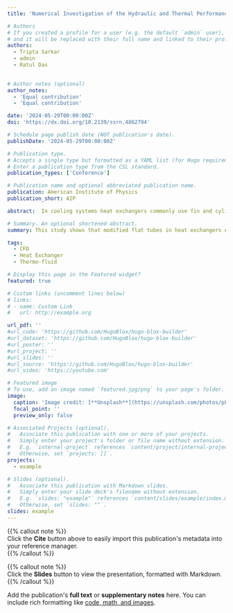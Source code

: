 ```yaml
---
title: 'Numerical Investigation of the Hydraulic and Thermal Performance of Plain Fin Compact Heat Exchangers with Modified Flat Tubes'

# Authors
# If you created a profile for a user (e.g. the default `admin` user), write the username (folder name) here
# and it will be replaced with their full name and linked to their profile.
authors:
  - Tripta Sarkar
  - admin
  - Ratul Das
  

# Author notes (optional)
author_notes:
  - 'Equal contribution'
  - 'Equal contribution'

date: '2024-05-29T00:00:00Z'
doi: 'https://dx.doi.org/10.2139/ssrn.4862794'

# Schedule page publish date (NOT publication's date).
publishDate: '2024-05-29T00:00:00Z'

# Publication type.
# Accepts a single type but formatted as a YAML list (for Hugo requirements).
# Enter a publication type from the CSL standard.
publication_types: ['Conference']

# Publication name and optional abbreviated publication name.
publication: American Institute of Physics
publication_short: AIP 

abstract:  In cooling systems heat exchangers commonly use fin and cylindrical tubes. Flat tube configurations are generally used for high heat transfer purposes, but further optimization of tube configuration and overall geometry is required for better performance. In this study, numerical investigation of the hydraulic and thermal performance of plain fin tube heat exchangers with modified flat tubes using computational fluid dynamics has been done. Tube configurations with five different radius ratios were compared. Computational tools were used to conduct numerical simulations taking air as working fluid at Reynolds number(Re) 75 to 525 with a laminar model. The values for coefficient of heat transfer (h), pressure difference (∆P), goodness factor of area (AGF) and transfer of heat per unit fan power (Q/Pf) are calculated, which are presented graphically in our study. Furthermore, the study included the presentation of streamline patterns and temperature contours to assess the thermo-flow structures surrounding the tube. The findings indicated that decreasing the radius ratio from 1 to 0.33 decreases the pressure difference by 8.05% and 15.57% for 0.5 ms-1 and 3.5 ms-1 respectively. The overall thermal and hydraulic performance also increase with the decrease of radius ratio. These findings demonstrate that in heat transfer applications modified flat tubes can offer energy savings through reduced pressure difference and minimized separated flow structures. 

# Summary. An optional shortened abstract.
summary: This study shows that modified flat tubes in heat exchangers enhance thermal efficiency and reduce pressure difference, improving overall performance.

tags:
  - CFD
  - Heat Exchanger
  - Thermo-fluid

# Display this page in the Featured widget?
featured: true

# Custom links (uncomment lines below)
# links:
# - name: Custom Link
#   url: http://example.org

url_pdf: ''
#url_code: 'https://github.com/HugoBlox/hugo-blox-builder'
#url_dataset: 'https://github.com/HugoBlox/hugo-blox-builder'
#url_poster: ''
#url_project: ''
#url_slides: ''
#url_source: 'https://github.com/HugoBlox/hugo-blox-builder'
#url_video: 'https://youtube.com'

# Featured image
# To use, add an image named `featured.jpg/png` to your page's folder.
image:
  caption: 'Image credit: [**Unsplash**](https://unsplash.com/photos/pLCdAaMFLTE)'
  focal_point: ''
  preview_only: false

# Associated Projects (optional).
#   Associate this publication with one or more of your projects.
#   Simply enter your project's folder or file name without extension.
#   E.g. `internal-project` references `content/project/internal-project/index.md`.
#   Otherwise, set `projects: []`.
projects:
  - example

# Slides (optional).
#   Associate this publication with Markdown slides.
#   Simply enter your slide deck's filename without extension.
#   E.g. `slides: "example"` references `content/slides/example/index.md`.
#   Otherwise, set `slides: ""`.
slides: example
---
```


{{% callout note %}}  
Click the **Cite** button above to easily import this publication's metadata into your reference manager.  
{{% /callout %}}

{{% callout note %}}  
Click the **Slides** button to view the presentation, formatted with Markdown.  
{{% /callout %}}

Add the publication's **full text** or **supplementary notes** here. You can include rich formatting like [code, math, and images](https://docs.hugoblox.com/content/writing-markdown-latex/).
